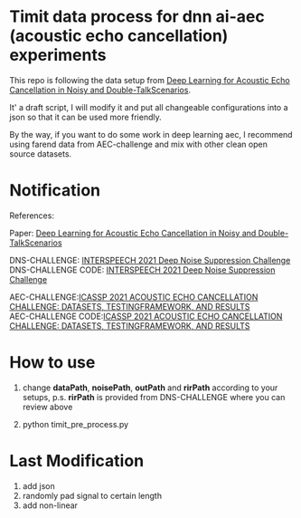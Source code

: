 
Timit data process for dnn ai-aec (acoustic echo cancellation) experiments
==============================
This repo is following the data setup from [Deep Learning for Acoustic Echo Cancellation in Noisy and Double-TalkScenarios](https://www.isca-speech.org/archive/Interspeech_2018/pdfs/1484.pdf).

It' a draft script, I will modify it and put all changeable configurations into a json so that it can be used more friendly.

By the way, if you want to do some work in deep learning aec, I recommend using farend data from AEC-challenge and mix with other clean open source datasets.

Notification
============

References:

Paper: [Deep Learning for Acoustic Echo Cancellation in Noisy and Double-TalkScenarios](https://www.isca-speech.org/archive/Interspeech_2018/pdfs/1484.pdf)  

DNS-CHALLENGE: [INTERSPEECH 2021 Deep Noise Suppression Challenge](https://arxiv.org/pdf/2101.01902.pdf)  
DNS-CHALLENGE CODE: [INTERSPEECH 2021 Deep Noise Suppression Challenge](https://github.com/microsoft/DNS-Challenge)  

AEC-CHALLENGE:[ICASSP 2021 ACOUSTIC ECHO CANCELLATION CHALLENGE: DATASETS, TESTINGFRAMEWORK, AND RESULTS](https://arxiv.org/pdf/2009.04972.pdf)  
AEC-CHALLENGE CODE:[ICASSP 2021 ACOUSTIC ECHO CANCELLATION CHALLENGE: DATASETS, TESTINGFRAMEWORK, AND RESULTS](https://github.com/microsoft/AEC-Challenge)  


How to use
==========
1. change __dataPath__, __noisePath__, __outPath__ and __rirPath__ according to your setups, p.s. __rirPath__ is provided from DNS-CHALLENGE where you can review above

2. python timit_pre_process.py

Last Modification
============

1. add json
2. randomly pad signal to certain length
3. add non-linear
